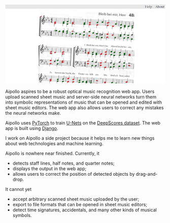 ![A screenshot of the Aipollo web app](web_screenshot.png)

Aipollo aspires to be a robust optical music recognition web app. Users upload scanned sheet music and server-side neural networks turn them into symbolic representations of music that can be opened and edited with sheet music editors. The web app also allows users to correct any mistakes the neural networks make.

Aipollo uses [PyTorch](https://pytorch.org/) to train [U-Nets](https://arxiv.org/abs/1505.04597) on the [DeepScores dataset](https://tuggeluk.github.io/papers/preprint_deepscores.pdf). The web app is built using [Django](https://www.djangoproject.com/).

I work on Aipollo a side project because it helps me to learn new things about web technologies and machine learning.

Aipollo is nowhere near finished. Currently, it 
* detects staff lines, half notes, and quarter notes;
* displays the output in the web app;
* allows users to correct the position of detected objects by drag-and-drop.

It cannot yet
* accept arbitrary scanned sheet music uploaded by the user;
* export to file formats that can be opened in sheet music editors;
* detect time signatures, accidentals, and many other kinds of musical symbols.

